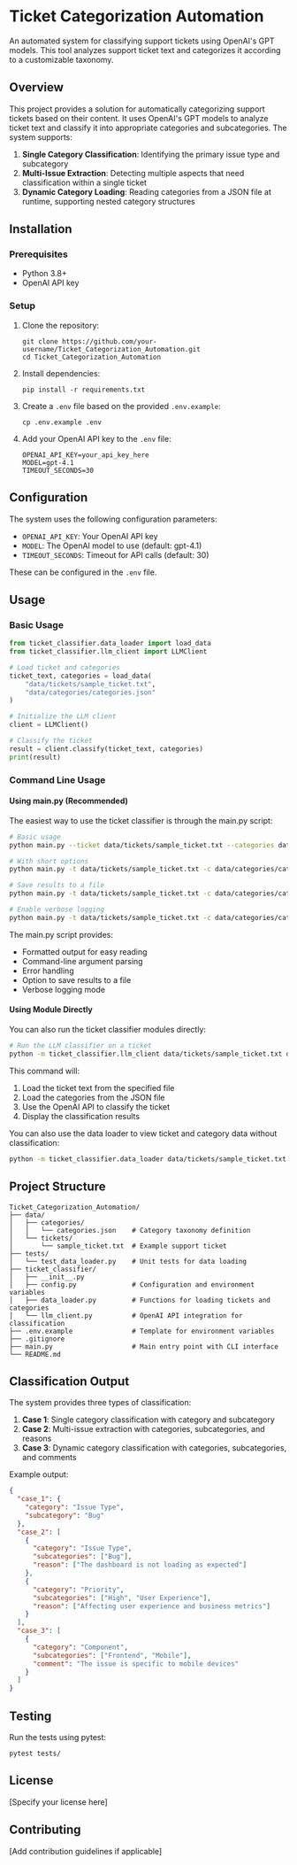 # Ticket Categorization Automation

An automated system for classifying support tickets using OpenAI's GPT models. This tool analyzes support ticket text and categorizes it according to a customizable taxonomy.

## Overview

This project provides a solution for automatically categorizing support tickets based on their content. It uses OpenAI's GPT models to analyze ticket text and classify it into appropriate categories and subcategories. The system supports:

1. **Single Category Classification**: Identifying the primary issue type and subcategory
2. **Multi-Issue Extraction**: Detecting multiple aspects that need classification within a single ticket
3. **Dynamic Category Loading**: Reading categories from a JSON file at runtime, supporting nested category structures

## Installation

### Prerequisites

- Python 3.8+
- OpenAI API key

### Setup

1. Clone the repository:
   ```
   git clone https://github.com/your-username/Ticket_Categorization_Automation.git
   cd Ticket_Categorization_Automation
   ```

2. Install dependencies:
   ```
   pip install -r requirements.txt
   ```

3. Create a `.env` file based on the provided `.env.example`:
   ```
   cp .env.example .env
   ```

4. Add your OpenAI API key to the `.env` file:
   ```
   OPENAI_API_KEY=your_api_key_here
   MODEL=gpt-4.1
   TIMEOUT_SECONDS=30
   ```

## Configuration

The system uses the following configuration parameters:

- `OPENAI_API_KEY`: Your OpenAI API key
- `MODEL`: The OpenAI model to use (default: gpt-4.1)
- `TIMEOUT_SECONDS`: Timeout for API calls (default: 30)

These can be configured in the `.env` file.

## Usage

### Basic Usage

```python
from ticket_classifier.data_loader import load_data
from ticket_classifier.llm_client import LLMClient

# Load ticket and categories
ticket_text, categories = load_data(
    "data/tickets/sample_ticket.txt",
    "data/categories/categories.json"
)

# Initialize the LLM client
client = LLMClient()

# Classify the ticket
result = client.classify(ticket_text, categories)
print(result)
```

### Command Line Usage

#### Using main.py (Recommended)

The easiest way to use the ticket classifier is through the main.py script:

```bash
# Basic usage
python main.py --ticket data/tickets/sample_ticket.txt --categories data/categories/categories.json

# With short options
python main.py -t data/tickets/sample_ticket.txt -c data/categories/categories.json

# Save results to a file
python main.py -t data/tickets/sample_ticket.txt -c data/categories/categories.json -o results.json

# Enable verbose logging
python main.py -t data/tickets/sample_ticket.txt -c data/categories/categories.json -v
```

The main.py script provides:
- Formatted output for easy reading
- Command-line argument parsing
- Error handling
- Option to save results to a file
- Verbose logging mode

#### Using Module Directly

You can also run the ticket classifier modules directly:

```bash
# Run the LLM classifier on a ticket
python -m ticket_classifier.llm_client data/tickets/sample_ticket.txt data/categories/categories.json
```

This command will:
1. Load the ticket text from the specified file
2. Load the categories from the JSON file
3. Use the OpenAI API to classify the ticket
4. Display the classification results

You can also use the data loader to view ticket and category data without classification:

```bash
python -m ticket_classifier.data_loader data/tickets/sample_ticket.txt data/categories/categories.json
```

## Project Structure

```
Ticket_Categorization_Automation/
├── data/
│   ├── categories/
│   │   └── categories.json    # Category taxonomy definition
│   └── tickets/
│       └── sample_ticket.txt  # Example support ticket
├── tests/
│   └── test_data_loader.py    # Unit tests for data loading
├── ticket_classifier/
│   ├── __init__.py
│   ├── config.py              # Configuration and environment variables
│   ├── data_loader.py         # Functions for loading tickets and categories
│   └── llm_client.py          # OpenAI API integration for classification
├── .env.example               # Template for environment variables
├── .gitignore
├── main.py                    # Main entry point with CLI interface
└── README.md
```

## Classification Output

The system provides three types of classification:

1. **Case 1**: Single category classification with category and subcategory
2. **Case 2**: Multi-issue extraction with categories, subcategories, and reasons
3. **Case 3**: Dynamic category classification with categories, subcategories, and comments

Example output:

```json
{
  "case_1": {
    "category": "Issue Type",
    "subcategory": "Bug"
  },
  "case_2": [
    {
      "category": "Issue Type",
      "subcategories": ["Bug"],
      "reason": ["The dashboard is not loading as expected"]
    },
    {
      "category": "Priority",
      "subcategories": ["High", "User Experience"],
      "reason": ["Affecting user experience and business metrics"]
    }
  ],
  "case_3": [
    {
      "category": "Component",
      "subcategories": ["Frontend", "Mobile"],
      "comment": "The issue is specific to mobile devices"
    }
  ]
}
```

## Testing

Run the tests using pytest:

```
pytest tests/
```

## License

[Specify your license here]

## Contributing

[Add contribution guidelines if applicable]